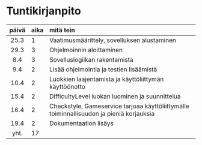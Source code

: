 # Tuntikirjanpito

| päivä | aika | mitä tein  |
| :----:|:-----| :-----|
| 25.3  | 1   | Vaatimusmäärittely, sovelluksen alustaminen |
| 29.3  | 3   | Ohjelmoinnin aloittaminen | 
| 8.4 | 3 | Sovelluslogiikan rakentamista |
| 9.4 | 2 | Lisää ohjelmointia ja testien lisäämistä |
| 10.4 | 2 | Luokkien laajentamista ja käyttöliittymän käyttöönotto |
| 15.4 | 2 | DifficultyLevel luokan luominen ja suunnittelua |
| 16.4 | 2 | Checkstyle, Gameservice tarjoaa käyttöliittymälle toiminnallisuuden ja pieniä korjauksia |
| 19.4 | 2 | Dokumentaation lisäys |
| yht.  | 17   ||
